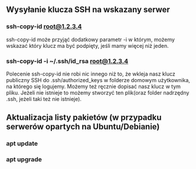 ## Wysyłanie klucza SSH na wskazany serwer

### ssh-copy-id root@1.2.3.4

ssh-copy-id może przyjąć dodatkowy parametr -i w którym, możemy wskazać który klucz ma być podpięty, jeśli mamy więcej niż jeden.

### ssh-copy-id -i ~/.ssh/id_rsa root@1.2.3.4

Polecenie ssh-copy-id nie robi nic innego niż to, że wkleja nasz klucz publiczny SSH do .ssh/authorized_keys w folderze domowym użytkownika, na którego się logujemy. Możemy też ręcznie dopisać nasz klucz w tym pliku. Jeżeli nie istnieje to możemy stworzyć ten plik(oraz folder nadrzędny .ssh, jeżeli taki też nie istnieje).

## Aktualizacja listy pakietów (w przypadku serwerów opartych na Ubuntu/Debianie)

### apt update
### apt upgrade